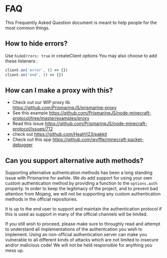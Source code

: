 # FAQ

This Frequently Asked Question document is meant to help people for the most common things.

## How to hide errors?

Use `hideErrors: true` in createClient options
You may also choose to add these listeners :

```js
client.on('error', () => {})
client.on('end', () => {})
```

## How can I make a proxy with this?

* Check out our WIP proxy lib <https://github.com/PrismarineJS/prismarine-proxy>
* See this example <https://github.com/PrismarineJS/node-minecraft-protocol/tree/master/examples/proxy>
* Read this issue <https://github.com/PrismarineJS/node-minecraft-protocol/issues/712>
* check out <https://github.com/Heath123/pakkit>
* Check out this app <https://github.com/wvffle/minecraft-packet-debugger>

## Can you support alternative auth methods?

Supporting alternative authentcation methods has been a long standing issue with Prismarine for awhile. We do add support for using your own custom authentication method by providing a function to the `options.auth` property. In order to keep the legitimacy of the project, and to prevent bad attention from Mojang, we will not be supporting any custom authentication methods in the official repositories.

It is up to the end user to support and maintain the authentication protocol if this is used as support in many of the official channels will be limited.

If you still wish to proceed, please make sure to throughly read and attempt to understand all implementations of the authentcation you wish to implement. Using an non-official authentication server can make you vulnerable to all different kinds of attacks which are not limited to insecure and/or malicious code! We will not be held responsible for anything you mess up.
